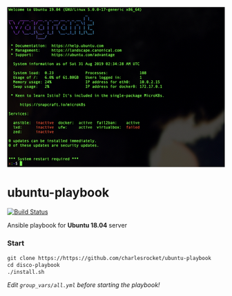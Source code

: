 <img src="screenshot.jpg" alt="screenshot">

# ubuntu-playbook

[![Build Status](https://travis-ci.com/charlesrocket/ubuntu-playbook.svg?branch=master)](https://travis-ci.com/charlesrocket/ubuntu-playbook)

Ansible playbook for **Ubuntu 18.04** server

### Start

```
git clone https://https://github.com/charlesrocket/ubuntu-playbook
cd disco-playbook
./install.sh
```

_Edit `group_vars/all.yml` before starting the playbook!_
